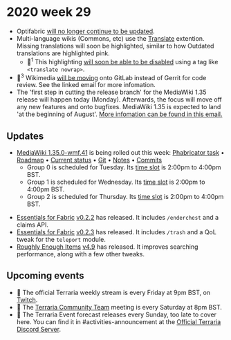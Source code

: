 # 2020 week 29

 - Optifabric [will no longer continue to be updated](https://gist.github.com/modmuss50/deff1658c4550ca8b16cb5d40ceaa468).
 - Multi-language wikis (Commons, etc) use the [Translate](https://www.mediawiki.org/wiki/Special:MyLanguage/Help:Extension:Translate) extention. Missing translations will soon be highlighted, similar to how Outdated translations are highlighted pink.
   - 🔧<sup>1</sup> This highlighting [will soon be able to be disabled](https://phabricator.wikimedia.org/T256625) using a tag like `<translate nowrap>`.
 - 🔧<sup>3</sup> Wikimedia [will be moving](https://lists.wikimedia.org/pipermail/wikitech-l/2020-July/093577.html) onto GitLab instead of Gerrit for code review. See the linked email for more infomation.
 - The 'first step in cutting the release branch' for the MediaWiki 1.35 release will happen today (Monday). Afterwards, the focus will move off any new features and onto bugfixes. MediaWiki 1.35 is expected to land 'at the beginning of August'. [More infomation can be found in this email.](https://lists.wikimedia.org/pipermail/mediawiki-announce/2020-June/000250.html)

## Updates 
 - [MediaWiki 1.35.0-wmf.41](https://www.mediawiki.org/wiki/MediaWiki_1.35/wmf.41) is being rolled out this week: [Phabricator task](https://phabricator.wikimedia.org/T256669) • [Roadmap](https://www.mediawiki.org/wiki/MediaWiki_1.35/Roadmap#41) • [Current status](https://versions.toolforge.org/) • [Git](https://phabricator.wikimedia.org/source/mediawiki/history/wmf%252F1.35.0-wmf.41) • [Notes](https://phabricator.wikimedia.org/project/view/4807/) • [Commits](https://phabricator.wikimedia.org/source/mediawiki/compare/?head=wmf%2F1.35.0-wmf.41&against=master)
    - Group 0 is scheduled for Tuesday. Its [time slot](https://wikitech.wikimedia.org/wiki/Deployments#deploycal-item-20200714T1300  ) is 2:00pm to 4:00pm BST.
    - Group 1 is scheduled for Wednesday. Its [time slot](https://wikitech.wikimedia.org/wiki/Deployments#deploycal-item-20200715T1300) is 2:00pm to 4:00pm BST.
    - Group 2 is scheduled for Thursday. Its [time slot](https://wikitech.wikimedia.org/wiki/Deployments#deploycal-item-20200716T1300 ) is 2:00pm to 4:00pm BST. 
<!-- - [I need a proper template for snapshots]-->
 - [Essentials for Fabric](https://github.com/NyliumMC/Essentials) [v0.2.2](https://www.curseforge.com/minecraft/mc-mods/fabric-essentials/files/3003143) has released. It includes `/enderchest` and a claims API.
 - [Essentials for Fabric](https://github.com/NyliumMC/Essentials) [v0.2.3](https://www.curseforge.com/minecraft/mc-mods/fabric-essentials/files/3003771) has released. It includes `/trash` and a QoL tweak for the `teleport` module.
 - [Roughly Enough Items](https://github.com/shedaniel/RoughlyEnoughItems) [v4.9](https://www.curseforge.com/minecraft/mc-mods/roughly-enough-items/files/3003840) has released. It improves searching performance, along with a few other tweaks.
<!-- 
## Past events
 - ❌
-->
 ## Upcoming events
 - 🔄 The official Terraria weekly stream is every Friday at 9pm BST, on [Twitch](https://www.twitch.tv/terrariaofficial).
 - 🔄 The [Terraria Community Team](https://discord.gg/chpcEC2) meeting is every Saturday at 8pm BST.
 - 🔄 The Terraria Event forecast releases every Sunday, too late to cover here. You can find it in #activities-announcement at the [Official Terraria Discord Server](http://discord.gg/terraria).
